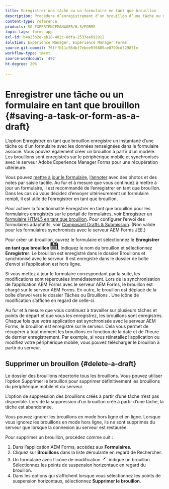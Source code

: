 ```yaml
---
title: Enregistrer une tâche ou un formulaire en tant que brouillon
description: Procédure d’enregistrement d’un brouillon d’une tâche ou d’un formulaire dans l’application AEM Forms
content-type: reference
products: SG_EXPERIENCEMANAGER/6.5/FORMS
topic-tags: forms-app
exl-id: b4a23b2e-ab18-402c-8dfa-2533ee692912
solution: Experience Manager, Experience Manager Forms
source-git-commit: 76fffb11c56dbf7ebee9f6805ae0799cd32985fe
workflow-type: tm+mt
source-wordcount: '492'
ht-degree: 20%

---
```


# Enregistrer une tâche ou un formulaire en tant que brouillon {#saving-a-task-or-form-as-a-draft}

L’option Enregistrer en tant que brouillon enregistre un instantané d’une tâche ou d’un formulaire avec les données renseignées dans le formulaire associé. Vous pouvez également créer un brouillon à partir d’un modèle. Les brouillons sont enregistrés sur le périphérique mobile et synchronisés avec le serveur Adobe Experience Manager Forms pour une récupération ultérieure.

Vous pouvez [mettre à jour le formulaire](/help/forms/using/working-with-form.md), [l’annoter](/help/forms/using/add-attachments.md) avec des photos et des notes par saisie tactile. Au fur et à mesure que vous continuez à mettre à jour un formulaire, il est recommandé de l’enregistrer en tant que brouillon. Dans les cas où vous décidez d’envoyer ultérieurement un formulaire rempli, il est utile de l’enregistrer en tant que brouillon.

Pour activer la fonctionnalité Enregistrer en tant que brouillon pour les formulaires enregistrés sur le portail de formulaires, voir [Enregistrer un formulaire HTML5 en tant que brouillon](/help/forms/using/saving-html5-form-draft.md).
Pour configurer l’envoi des formulaires adaptatifs, voir [Composant Drafts &amp; Submission](/help/forms/using/draft-submission-component.md). (Non valide pour les formulaires synchronisés avec le serveur AEM Forms JEE.)

Pour créer un brouillon, ouvrez le formulaire et sélectionnez le **Enregistrer en tant que brouillon** ![save-as-draft](assets/save-as-draft.png). Indiquez le nom du brouillon et sélectionnez **Enregistrer**. Le brouillon est enregistré dans le dossier Brouillons et synchronisé avec le serveur. Il est enregistré dans le dossier de boîte d’envoi si l’application est hors ligne.

Si vous mettez à jour le formulaire correspondant par la suite, les modifications sont répercutées immédiatement. Lors de la synchronisation de l’application AEM Forms avec le serveur AEM Forms, le brouillon est chargé sur le serveur AEM Forms. En outre, le brouillon est déplacé de la boîte d’envoi vers le dossier Tâches ou Brouillons . Une icône de modification s’affiche en regard de celle-ci.

Au fur et à mesure que vous continuez à travailler sur plusieurs tâches et points de départ et que vous les enregistrez, les brouillons sont enregistrés. Chaque fois que votre application est synchronisée avec le serveur AEM Forms, le brouillon est enregistré sur le serveur. Cela vous permet de récupérer à tout moment les brouillons en fonction de la date et de l’heure de dernier enregistrement. Par exemple, si vous réinstallez l’application ou modifiez votre périphérique mobile, vous pouvez télécharger le brouillon à partir du serveur.

## Supprimer un brouillon {#delete-a-draft}

Le dossier des brouillons répertorie tous les brouillons. Vous pouvez utiliser l’option Supprimer le brouillon pour supprimer définitivement les brouillons du périphérique mobile et du serveur.

L’option de suppression des brouillons créés à partir d’une tâche n’est pas disponible. Lors de la suppression d’un brouillon créé à partir d’une tâche, la tâche est abandonnée.

Vous pouvez ignorer les brouillons en mode hors ligne et en ligne. Lorsque vous ignorez les brouillons en mode hors ligne, ils ne sont supprimés du serveur que lorsque la connexion au serveur est restaurée.

Pour supprimer un brouillon, procédez comme suit :

1. Dans l’application AEM Forms, accédez aux **Formulaires.**
1. Cliquez sur **Brouillons** dans la liste déroulante en regard de Rechercher.
1. Un formulaire avec l’icône de modification ![edit-draft-app](assets/edit-draft-app.png) indique un brouillon. Sélectionnez les points de suspension horizontaux en regard du brouillon.
1. Dans les options qui s’affichent lorsque vous sélectionnez les points de suspension horizontaux, sélectionnez **Supprimer le brouillon**.
